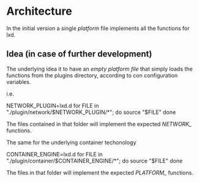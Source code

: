 # Architecture

In the initial version a single *platform* file implements all the functions for lxd.

## Idea (in case of further development)
The underlying idea it to have an *empty platform file* that simply loads the functions from the plugins directory, 
according to con configuration variables.

i.e.

NETWORK_PLUGIN=lxd.d
for FILE in "./plugin/network/$NETWORK_PLUGIN/*"; do
    source "$FILE"
done

The files contained in that folder will implement the expected *_NETWORK__* functions.

The same for the underlying container techonology

CONTAINER_ENGINE=lxd.d
for FILE in "./plugin/container/$CONTAINER_ENGINE/*"; do
    source "$FILE"
done

The files in that folder will implement the expected *_PLATFORM__* functions.
